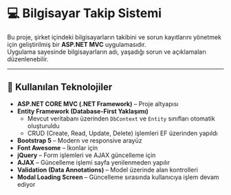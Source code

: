 # 💻 Bilgisayar Takip Sistemi

Bu proje, şirket içindeki bilgisayarların takibini ve sorun kayıtlarını yönetmek için geliştirilmiş bir **ASP.NET MVC** uygulamasıdır.  
Uygulama sayesinde bilgisayarların adı, yaşadığı sorun ve açıklamaları düzenlenebilir.

---
## 🚀 Kullanılan Teknolojiler

- **ASP.NET CORE MVC (.NET Framework)** – Proje altyapısı
- **Entity Framework (Database-First Yaklaşımı)**  
  - Mevcut veritabanı üzerinden `DbContext` ve `Entity` sınıfları otomatik oluşturuldu  
  - CRUD (Create, Read, Update, Delete) işlemleri EF üzerinden yapıldı
- **Bootstrap 5** – Modern ve responsive arayüz
- **Font Awesome** – İkonlar için
- **jQuery** – Form işlemleri ve AJAX güncelleme için
- **AJAX** – Güncelleme işlemi sayfa yenilenmeden yapılır
- **Validation (Data Annotations)** – Model üzerinde alan kontrolleri
- **Modal Loading Screen** – Güncelleme sırasında kullanıcıya işlem devam ediyor
